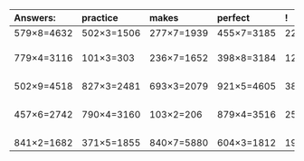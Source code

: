 | Answers: | practice | makes | perfect | ! |
| :--- | :--- | :--- | :--- | :--- |
| 579×8=4632 | 502×3=1506 | 277×7=1939 | 455×7=3185 | 222×5=1110 | 
|   |   |   |   |   | 
|   |   |   |   |   | 
|   |   |   |   |   | 
| 779×4=3116 | 101×3=303 | 236×7=1652 | 398×8=3184 | 124×9=1116 | 
|   |   |   |   |   | 
|   |   |   |   |   | 
|   |   |   |   |   | 
|   |   |   |   |   | 
| 502×9=4518 | 827×3=2481 | 693×3=2079 | 921×5=4605 | 387×3=1161 | 
|   |   |   |   |   | 
|   |   |   |   |   | 
|   |   |   |   |   | 
|   |   |   |   |   | 
| 457×6=2742 | 790×4=3160 | 103×2=206 | 879×4=3516 | 258×9=2322 | 
|   |   |   |   |   | 
|   |   |   |   |   | 
|   |   |   |   |   | 
|   |   |   |   |   | 
| 841×2=1682 | 371×5=1855 | 840×7=5880 | 604×3=1812 | 190×6=1140 | 
